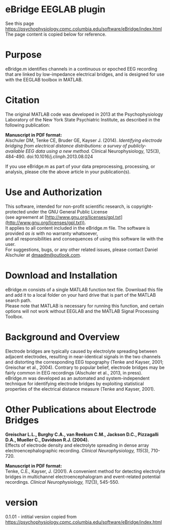 # eBridge EEGLAB plugin

See this page https://psychophysiology.cpmc.columbia.edu/software/eBridge/index.html
The page content is copied below for reference.

# Purpose

eBridge.m identifies channels in a continuous or epoched EEG recording that are linked by low-impedance electrical bridges, and is designed for use with the EEGLAB toolbox in MATLAB.

# Citation

The original MATLAB code was developed in 2013 at the Psychophysiology Laboratory of the New York State Psychiatric Institute, as described in the following publication:

**Manuscript in PDF format:**  
Alschuler DM, Tenke CE, Bruder GE, Kayser J. (2014). *Identifying electrode bridging from electrical distance distributions: a survey of publicly-available EEG data using a new method.* Clinical Neurophysiology, 125(3), 484-490. doi:10.1016/j.clinph.2013.08.024

If you use eBridge.m as part of your data preprocessing, processing, or analysis, please cite the above article in your publication(s).

# Use and Authorization

This software, intended for non-profit scientific research, is copyright-protected under the GNU General Public License  
(see agreement at [http://www.gnu.org/licenses/gpl.txt](http://www.gnu.org/licenses/gpl.txt)).  
It applies to all content included in the eBridge.m file. The software is provided *as is* with no warranty whatsoever,  
and all responsibilities and consequences of using this software lie with the user.  
For suggestions, bugs, or any other related issues, please contact Daniel Alschuler at [dmaadm@outlook.com](mailto:dmaadm@outlook.com).

# Download and Installation

eBridge.m consists of a single MATLAB function text file. Download this file and add it to a local folder on your hard drive that is part of the MATLAB search path.  
Please note that MATLAB is necessary for running this function, and certain options will not work without EEGLAB and the MATLAB Signal Processing Toolbox.

# Background and Overview

Electrode bridges are typically caused by electrolyte spreading between adjacent electrodes, resulting in near-identical signals in the two channels and distorting the corresponding EEG topography (Tenke and Kayser, 2001; Greischar et al., 2004). Contrary to popular belief, electrode bridges may be fairly common in EEG recordings (Alschuler et al., 2013, in press).  
eBridge.m was developed as an automated and system-independent technique for identifying electrode bridges by exploiting statistical properties of the electrical distance measure (Tenke and Kayser, 2001).

# Other Publications about Electrode Bridges

**Greischar L.L., Burghy C.A., van Reekum C.M., Jackson D.C., Pizzagalli D.A., Mueller C., Davidson R.J. (2004).**  
Effects of electrode density and electrolyte spreading in dense array electroencephalographic recording. *Clinical Neurophysiology, 115*(3), 710-720.

**Manuscript in PDF format:**  
Tenke, C.E., Kayser, J. (2001). A convenient method for detecting electrolyte bridges in multichannel electroencephalogram and event-related potential recordings. *Clinical Neurophysiology, 112*(3), 545-550.

# version

0.1.01 - intitial version copied from https://psychophysiology.cpmc.columbia.edu/software/eBridge/index.html
